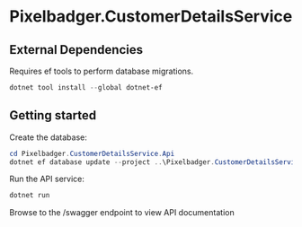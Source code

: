 # Pixelbadger.CustomerDetailsService

## External Dependencies

Requires ef tools to perform database migrations.

```powershell
dotnet tool install --global dotnet-ef
```

## Getting started

Create the database:

```powershell
cd Pixelbadger.CustomerDetailsService.Api
dotnet ef database update --project ..\Pixelbadger.CustomerDetailsService.Core\Pixelbadger.CustomerDetailsService.Core.csproj
```

Run the API service:

```powershell
dotnet run
```

Browse to the /swagger endpoint to view API documentation